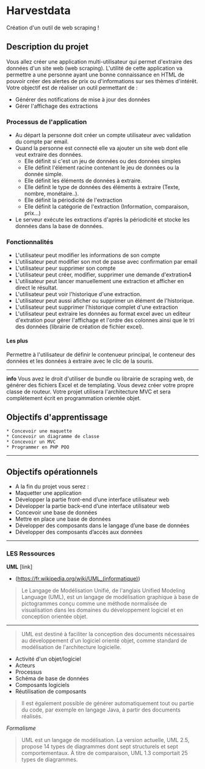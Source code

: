 # Harvestdata

Création d'un outil de web scraping !

## **Description du projet**
Vous allez créer une application multi-utilisateur qui permet d'extraire des données d'un site web (web scraping). L'utilité de cette application va permettre a une personne ayant une bonne connaissance en HTML de pouvoir créer des alertes de prix ou d'informations sur ses thèmes d'intérêt. Votre objectif est de réaliser un outil permettant de :
+ Générer des notifications de mise à jour des données
+ Gérer l'affichage des extractions

### **Processus de l'application**
- Au départ la personne doit créer un compte utilisateur avec validation du compte par email.
- Quand la personne est connecté elle va ajouter un site web dont elle veut extraire des données.
    - Elle définit si c'est un jeu de données ou des données simples
    - Elle définit l'élément racine contenant le jeu de données ou la donnée simple.
    - Elle définit les éléments de données à extraire.
    - Elle définit le type de données des éléments à extraire (Texte, nombre, monétaire..).
    - Elle définit la périodicité de l'extraction
    - Elle définit la catégorie de l'extraction (Information, comparaison, prix...)
- Le serveur exécute les extractions d'après la périodicité et stocke les données dans la base de données.


### **Fonctionnalités**

* L'utilisateur peut modifier les informations de son compte
* L'utilisateur peut modifier son mot de passe avec confirmation par email
* L'utilisateur peur supprimer son compte
* L'utilisateur peut créer, modifier, supprimer une demande d'extration4
* L'utilisateur peut lancer manuellement une extraction et afficher en direct le résultat.
* L'utilisateur peut voir l'historique d'une extraction.
* L'utilisateur peut aussi aficher ou supprimer un élément de l'historique. 
* L'utilisateur peut supprimer l'historique complet d'une extraction
* L'utilisateur peut extraire les données au format excel avec un editeur d'extration pour gérer l'affichage et l'ordre des colonnes ainsi que le tri des données (librairie de création de fichier excel).

#### Les plus

Permettre à l'utilisateur de définir le contenueur principal, le conteneur des données et les données à extraire avec le clic de la souris.

**************************************************************************
**info**
Vous avez le droit d'utiliser de bundle ou librairie de scraping web, de générer des fichiers Excel et de templating. Vous devez créer votre propre classe de routeur. Votre projet utilisera l'architecture MVC et sera complétement écrit en programmation orientée objet.

## Objectifs d'apprentissage
    
    * Concevoir une maquette
    * Concevoir un diagramme de classe
    * Concevoir un MVC
    * Programmer en PHP POO

**************************************************************************

## Objectifs opérationnels


* A la fin du projet vous serez :
* Maquetter une application
* Développer la partie front-end d’une interface utilisateur web
* Développer la partie back-end d’une interface utilisateur web
* Concevoir une base de données
* Mettre en place une base de données
* Développer des composants dans le langage d’une base de données
* Développer des composants d’accès aux données

**************************************************************************
### LES Ressources

**UML**
[link]
* (https://fr.wikipedia.org/wiki/UML_(informatique))
> Le Langage de Modélisation Unifié, de l'anglais Unified Modeling Language (UML), est un langage de modélisation graphique à base de pictogrammes conçu comme une méthode normalisée de visualisation dans les domaines du développement logiciel et en conception orientée objet.
**************************************************************************
> UML est destiné à faciliter la conception des documents nécessaires au développement d'un logiciel orienté objet, comme standard de modélisation de l'architecture logicielle.

* Activité d'un objet/logiciel
* Acteurs
* Processus
* Schéma de base de données
* Composants logiciels
* Réutilisation de composants
> Il est également possible de générer automatiquement tout ou partie du code, par exemple en langage Java, à partir des documents réalisés.

*Formalisme*

> UML est un langage de modélisation. La version actuelle, UML 2.5, propose 14 types de diagrammes dont sept structurels et sept comportementaux. À titre de comparaison, UML 1.3 comportait 25 types de diagrammes.


